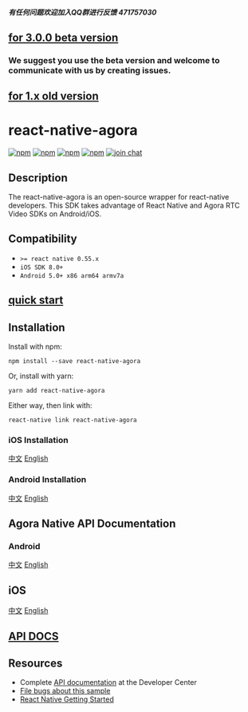 ##### 有任何问题欢迎加入QQ群进行反馈  471757030

## [for 3.0.0 beta version](https://github.com/syanbo/react-native-agora/tree/beta/3.0.0)
### We suggest you use the beta version and welcome to communicate with us by creating issues.
## [for 1.x old version](README.old.md)

# react-native-agora
[![npm](https://img.shields.io/npm/v/react-native-agora.svg)](https://www.npmjs.com/package/react-native-agora)
[![npm](https://img.shields.io/npm/dm/react-native-agora.svg)](https://www.npmjs.com/package/react-native-agora)
[![npm](https://img.shields.io/npm/dt/react-native-agora.svg)](https://www.npmjs.com/package/react-native-agora)
[![npm](https://img.shields.io/npm/l/react-native-agora.svg)](https://github.com/syanbo/react-native-agora/blob/master/LICENSE)
[![join chat](https://img.shields.io/badge/gitter-join%20chat-brightgreen.svg)](https://gitter.im/react-native-agora/community)

## Description

The react-native-agora is an open-source wrapper for react-native developers. This SDK takes advantage of React Native and Agora RTC Video SDKs on Android/iOS.

## Compatibility
  * `>= react native 0.55.x`
  * `iOS SDK 8.0+`
  * `Android 5.0+ x86 arm64 armv7a`

## [quick start](https://github.com/AgoraIO-Community/Agora-RN-Quickstart)

## Installation

Install with npm:

 `npm install --save react-native-agora`

Or, install with yarn:

 `yarn add react-native-agora`

Either way, then link with:

 `react-native link react-native-agora`

### iOS Installation
  [中文](https://github.com/syanbo/react-native-agora/tree/master/docs/IOS_INSTALLATION.zh.md)
  [English](https://github.com/syanbo/react-native-agora/tree/master/docs/IOS_INSTALLATION.md)

### Android Installation
  [中文](https://github.com/syanbo/react-native-agora/tree/master/docs/ANDROID_INSTALLATION.zh.md)
  [English](https://github.com/syanbo/react-native-agora/tree/master/docs/ANDROID_INSTALLATION.md)

## Agora Native API Documentation

### Android
  [中文](https://docs.agora.io/cn/Video/API%20Reference/java/index.html)
  [English](https://docs.agora.io/en/Video/API%20Reference/java/index.html)

## iOS
  [中文](https://docs.agora.io/cn/Video/API%20Reference/oc/docs/headers/Agora-Objective-C-API-Overview.html)
  [English](https://docs.agora.io/en/Video/API%20Reference/oc/docs/headers/Agora-Objective-C-API-Overview.html)

## [API DOCS](https://syanbo.github.io/react-native-agora/globals.html)

## Resources
* Complete [API documentation](https://docs.agora.io/en/) at the Developer Center
* [File bugs about this sample](https://github.com/syanbo/react-native-agora/issues)
* [React Native Getting Started](https://facebook.github.io/react-native/docs/getting-started.html)
